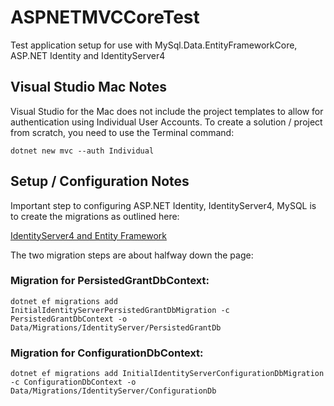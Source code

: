 # ASPNETMVCCoreTest
Test application setup for use with MySql.Data.EntityFrameworkCore, ASP.NET Identity and IdentityServer4

## Visual Studio Mac Notes

Visual Studio for the Mac does not include the project templates to allow for authentication using Individual User Accounts. 
To create a solution / project from scratch, you need to use the Terminal command:

```dotnet new mvc --auth Individual```

## Setup / Configuration Notes

Important step to configuring ASP.NET Identity, IdentityServer4, MySQL is to create the migrations as outlined here:

[IdentityServer4 and Entity Framework](http://docs.identityserver.io/en/release/quickstarts/8_entity_framework.html)

The two migration steps are about halfway down the page:

### Migration for PersistedGrantDbContext:

```dotnet ef migrations add InitialIdentityServerPersistedGrantDbMigration -c PersistedGrantDbContext -o Data/Migrations/IdentityServer/PersistedGrantDb```

### Migration for ConfigurationDbContext:

```dotnet ef migrations add InitialIdentityServerConfigurationDbMigration -c ConfigurationDbContext -o Data/Migrations/IdentityServer/ConfigurationDb```


